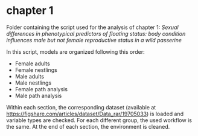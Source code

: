 # chapter 1
Folder containing the script used for the analysis of chapter 1: *Sexual differences in phenotypical predictors of floating status: body condition influences male but not female reproductive status in a wild passerine*

In this script, models are organized following this order: 

- Female adults
- Female nestlings
- Male adults
- Male nestlings
- Female path analysis
- Male path analysis

Within each section, the corresponding dataset (available at https://figshare.com/articles/dataset/Data_rar/19705033) is loaded and variable types are checked. For each different group, the used workflow is the same. At the end of each section, the environment is cleaned.  

